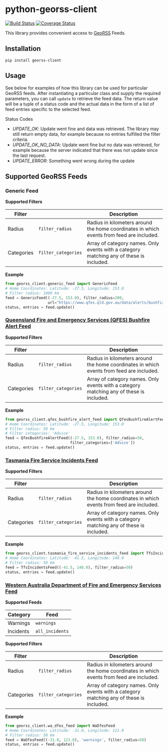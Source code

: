 # python-georss-client

[![Build Status](https://travis-ci.org/exxamalte/python-georss-client.svg)](https://travis-ci.org/exxamalte/python-georss-client)
[![Coverage Status](https://coveralls.io/repos/github/exxamalte/python-georss-client/badge.svg?branch=master)](https://coveralls.io/github/exxamalte/python-georss-client?branch=master)

This library provides convenient access to [GeoRSS](http://www.georss.org/) Feeds.


## Installation
`pip install georss-client`

## Usage
See below for examples of how this library can be used for particular GeoRSS feeds. After instantiating a particular class and supply the required parameters, you can call `update` to retrieve the feed data. The return value will be a tuple of a status code and the actual data in the form of a list of feed entries specific to the selected feed.

Status Codes
* _UPDATE_OK_: Update went fine and data was retrieved. The library may still return empty data, for example because no entries fulfilled the filter criteria.
* _UPDATE_OK_NO_DATA_: Update went fine but no data was retrieved, for example because the server indicated that there was not update since the last request.
* _UPDATE_ERROR_: Something went wrong during the update

## Supported GeoRSS Feeds

### Generic Feed

**Supported Filters**

| Filter |                         | Description |
|--------|-------------------------|-------------|
| Radius | `filter_radius`         | Radius in kilometers around the home coordinates in which events from feed are included. |
| Categories | `filter_categories` | Array of category names. Only events with a category matching any of these is included. |

**Example**
```python
from georss_client.generic_feed import GenericFeed
# Home Coordinates: Latitude: -27.5, Longitude: 153.0
# Filter radius: 1000 km
feed = GenericFeed((-27.5, 153.0), filter_radius=200, 
                   url="https://www.qfes.qld.gov.au/data/alerts/bushfireAlert.xml")
status, entries = feed.update()
```

### [Queensland Fire and Emergency Services (QFES) Bushfire Alert Feed](https://www.ruralfire.qld.gov.au/map/Pages/default.aspx)

**Supported Filters**

| Filter     |                     | Description |
|------------|---------------------|-------------|
| Radius     | `filter_radius`     | Radius in kilometers around the home coordinates in which events from feed are included. |
| Categories | `filter_categories` | Array of category names. Only events with a category matching any of these is included. |

**Example**
```python
from georss_client.qfes_bushfire_alert_feed import QfesBushfireAlertFeed
# Home Coordinates: Latitude: -27.5, Longitude: 153.0
# Filter radius: 50 km
# Filter categories: 'Advice'
feed = QfesBushfireAlertFeed((-27.5, 153.0), filter_radius=50, 
                             filter_categories=['Advice'])
status, entries = feed.update()
```

### [Tasmania Fire Service Incidents Feed](http://www.fire.tas.gov.au/Show?pageId=colCurrentBushfires)

**Supported Filters**

| Filter     |                     | Description |
|------------|---------------------|-------------|
| Radius     | `filter_radius`     | Radius in kilometers around the home coordinates in which events from feed are included. |
| Categories | `filter_categories` | Array of category names. Only events with a category matching any of these is included. |

**Example**
```python
from georss_client.tasmania_fire_service_incidents_feed import TfsIncidentsFeed
# Home Coordinates: Latitude: -41.5, Longitude: 148.0
# Filter radius: 50 km
feed = TfsIncidentsFeed((-41.5, 148.0), filter_radius=50)
status, entries = feed.update()
```

### [Western Australia Department of Fire and Emergency Services Feed](https://www.emergency.wa.gov.au/)

**Supported Feeds**

| Category  | Feed            |
|-----------|-----------------|
| Warnings  | `warnings`      |
| Incidents | `all_incidents` |

**Supported Filters**

| Filter     |                     | Description |
|------------|---------------------|-------------|
| Radius     | `filter_radius`     | Radius in kilometers around the home coordinates in which events from feed are included. |
| Categories | `filter_categories` | Array of category names. Only events with a category matching any of these is included. |

**Example**
```python
from georss_client.wa_dfes_feed import WaDfesFeed
# Home Coordinates: Latitude: -31.0, Longitude: 121.0
# Filter radius: 50 km
feed = WaDfesFeed((-31.0, 121.0), 'warnings', filter_radius=50)
status, entries = feed.update()
```
